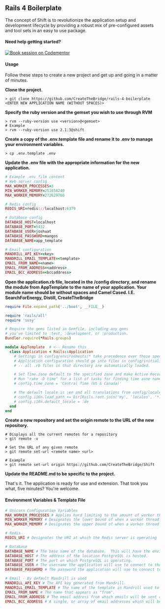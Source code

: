 ## Rails 4 Boilerplate

The concept of Shift is to revolutionize the application setup and development lifecycle by providing a robust mix of pre-configured assets and tool sets in an easy to use package.

#### Need help getting started?

[![Book session on Codementor](https://cdn.codementor.io/badges/book_session_github.svg)](https://www.codementor.io/joshuatyree?utm_source=github&utm_medium=button&utm_term=joshuatyree&utm_campaign=github)

#### Usage

Follow these steps to create a new project and get up and going in a matter of minutes.

**Clone the project.**
```
> git clone https://github.com/CreateTheBridge/rails-4-boilerplate <ENTER NEW APPLICATION NAME (WITHOUT SPACES)>
```
**Specify the ruby version and the gemset you wish to use through RVM**
```
> rvm --ruby-version use <version>@<gemset>
# Example
> rvm --ruby-version use 2.1.3@shift
```
**Create a copy of the .env.template file and rename it to .env to manage your environment variables.**
```
> cp .env.template .env
```
**Update the .env file with the appropriate information for the new application.**
```ruby
# Example .env file content
# Web server config
MAX_WORKER_PROCESSES=3
MIN_WORKER_MEMORY=251658240
MAX_WORKER_MEMORY=272629760

# Redis config
REDIS_URI=redis://localhost:6379

# Database config
DATABASE_HOST=localhost
DATABASE_PORT=5432
DATABASE_USER=joshuat
DATABASE_PASSWORD=mangos
DATABASE_NAME=app_template

# Email configuration
MANDRILL_API_KEY=<key>
MANDRILL_EMAIL_TEMPLATE=<template>
EMAIL_FROM_NAME=<name>
EMAIL_FROM_ADDRESS=<address>
EMAIL_BCC_ADDRESS=<bccaddress>
```

**Open the application.rb file, located in the /config directory, and rename the module from AppTemplate to the name of your application. Your module name should be without spaces and Camel Cased.  I.E. SearchForEnergy, Distill, CreateTheBridge**
```ruby
require File.expand_path('../boot', __FILE__)

require 'rails/all'
require 'susy'

# Require the gems listed in Gemfile, including any gems
# you've limited to :test, :development, or :production.
Bundler.require(*Rails.groups)

module AppTemplate  # <-- Rename this
  class Application < Rails::Application
    # Settings in config/environments/* take precedence over those specified here.
    # Application configuration should go into files in config/initializers
    # -- all .rb files in that directory are automatically loaded.

    # Set Time.zone default to the specified zone and make Active Record auto-convert to this zone.
    # Run "rake -D time" for a list of tasks for finding time zone names. Default is UTC.
    # config.time_zone = 'Central Time (US & Canada)'

    # The default locale is :en and all translations from config/locales/*.rb,yml are auto loaded.
    # config.i18n.load_path += Dir[Rails.root.join('my', 'locales', '*.{rb,yml}').to_s]
    # config.i18n.default_locale = :de
  end
end
```

**Create a new repository and set the origin remote to the URL of the new repository.**
```
# Displays all the current remotes for a repository
> git remote -v  

# Set the URL of any given remote
> git remote set-url <remote name> <url>

# Example
> git remote set-url origin https://github.com/CreateTheBridge/Shift
```

**Update the README.md to be specific to the project.**

That's it. The application is ready for use and extension.  That took you what, five minutes?  You're welcome.

#### Environment Variables & Template File

```ruby
# Unicorn Configuration Variables
MAX_WORKER_PROCESSES # Applies hard limiting to the amount of worker threads allowed to be spawned by Unicorn.
MIN_WORKER_MEMORY # Designates the lower bound of when a worker thread is eligible for reaping.
MAX_WORKER_MEMORY # Designates the upper bound of when a worker thread is eligible for reaping.

# Redis
REDIS_URI # Designates the URI at which the Redis server is operating

# Database
DATABASE_NAME # The base name of the database.  This will have the environment appended to the end.
DATABASE_HOST # The address of the location PostgreSQL is hosted.
DATABASE_PORT # The port on which PostgreSQL is operating.
DATABASE_USER # The username the application will use to connect to the database.
DATABASE_PASSWORD # The password the application will use to connect to the database

# Email - By default Mandrill is used
MANDRILL_API_KEY # The API key generated from Mandrill.
MANDRILL_EMAIL_TEMPLATE # The name of the template in Mandrill used to send emails.
EMAIL_FROM_NAME # The name that appears as "from".
EMAIL_FROM_ADDRESS # The email address from which emails will be sent and replied to.
EMAIL_BCC_ADDRESS # A single, or array of email addresses which will be blind copied on all transactions.
```
